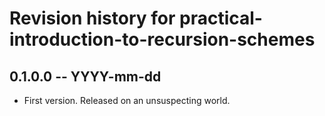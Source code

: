 # Revision history for practical-introduction-to-recursion-schemes

## 0.1.0.0 -- YYYY-mm-dd

* First version. Released on an unsuspecting world.
